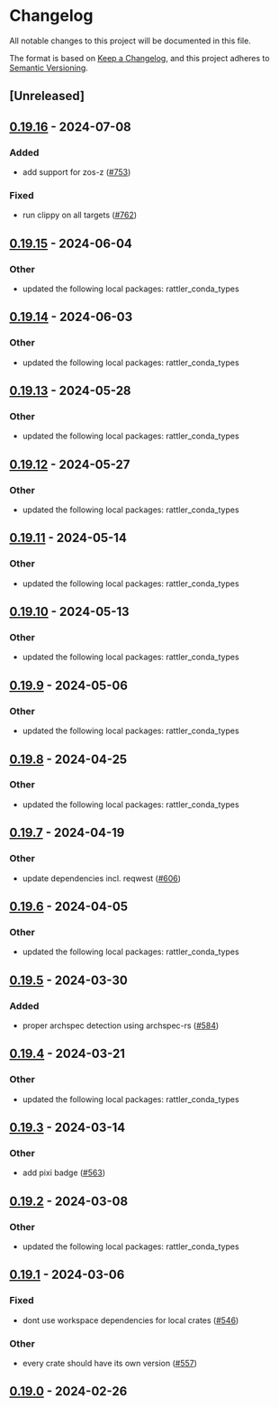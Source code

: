 # Changelog
All notable changes to this project will be documented in this file.

The format is based on [Keep a Changelog](https://keepachangelog.com/en/1.0.0/),
and this project adheres to [Semantic Versioning](https://semver.org/spec/v2.0.0.html).

## [Unreleased]

## [0.19.16](https://github.com/mamba-org/rattler/compare/rattler_virtual_packages-v0.19.15...rattler_virtual_packages-v0.19.16) - 2024-07-08

### Added
- add support for zos-z ([#753](https://github.com/mamba-org/rattler/pull/753))

### Fixed
- run clippy on all targets ([#762](https://github.com/mamba-org/rattler/pull/762))

## [0.19.15](https://github.com/baszalmstra/rattler/compare/rattler_virtual_packages-v0.19.14...rattler_virtual_packages-v0.19.15) - 2024-06-04

### Other
- updated the following local packages: rattler_conda_types

## [0.19.14](https://github.com/mamba-org/rattler/compare/rattler_virtual_packages-v0.19.13...rattler_virtual_packages-v0.19.14) - 2024-06-03

### Other
- updated the following local packages: rattler_conda_types

## [0.19.13](https://github.com/mamba-org/rattler/compare/rattler_virtual_packages-v0.19.12...rattler_virtual_packages-v0.19.13) - 2024-05-28

### Other
- updated the following local packages: rattler_conda_types

## [0.19.12](https://github.com/mamba-org/rattler/compare/rattler_virtual_packages-v0.19.11...rattler_virtual_packages-v0.19.12) - 2024-05-27

### Other
- updated the following local packages: rattler_conda_types

## [0.19.11](https://github.com/mamba-org/rattler/compare/rattler_virtual_packages-v0.19.10...rattler_virtual_packages-v0.19.11) - 2024-05-14

### Other
- updated the following local packages: rattler_conda_types

## [0.19.10](https://github.com/mamba-org/rattler/compare/rattler_virtual_packages-v0.19.9...rattler_virtual_packages-v0.19.10) - 2024-05-13

### Other
- updated the following local packages: rattler_conda_types

## [0.19.9](https://github.com/mamba-org/rattler/compare/rattler_virtual_packages-v0.19.8...rattler_virtual_packages-v0.19.9) - 2024-05-06

### Other
- updated the following local packages: rattler_conda_types

## [0.19.8](https://github.com/mamba-org/rattler/compare/rattler_virtual_packages-v0.19.7...rattler_virtual_packages-v0.19.8) - 2024-04-25

### Other
- updated the following local packages: rattler_conda_types

## [0.19.7](https://github.com/mamba-org/rattler/compare/rattler_virtual_packages-v0.19.6...rattler_virtual_packages-v0.19.7) - 2024-04-19

### Other
- update dependencies incl. reqwest ([#606](https://github.com/mamba-org/rattler/pull/606))

## [0.19.6](https://github.com/baszalmstra/rattler/compare/rattler_virtual_packages-v0.19.5...rattler_virtual_packages-v0.19.6) - 2024-04-05

### Other
- updated the following local packages: rattler_conda_types

## [0.19.5](https://github.com/mamba-org/rattler/compare/rattler_virtual_packages-v0.19.4...rattler_virtual_packages-v0.19.5) - 2024-03-30

### Added
- proper archspec detection using archspec-rs ([#584](https://github.com/mamba-org/rattler/pull/584))

## [0.19.4](https://github.com/mamba-org/rattler/compare/rattler_virtual_packages-v0.19.3...rattler_virtual_packages-v0.19.4) - 2024-03-21

### Other
- updated the following local packages: rattler_conda_types

## [0.19.3](https://github.com/mamba-org/rattler/compare/rattler_virtual_packages-v0.19.2...rattler_virtual_packages-v0.19.3) - 2024-03-14

### Other
- add pixi badge ([#563](https://github.com/mamba-org/rattler/pull/563))

## [0.19.2](https://github.com/mamba-org/rattler/compare/rattler_virtual_packages-v0.19.1...rattler_virtual_packages-v0.19.2) - 2024-03-08

### Other
- updated the following local packages: rattler_conda_types

## [0.19.1](https://github.com/mamba-org/rattler/compare/rattler_virtual_packages-v0.19.0...rattler_virtual_packages-v0.19.1) - 2024-03-06

### Fixed
- dont use workspace dependencies for local crates ([#546](https://github.com/mamba-org/rattler/pull/546))

### Other
- every crate should have its own version ([#557](https://github.com/mamba-org/rattler/pull/557))

## [0.19.0](https://github.com/baszalmstra/rattler/compare/rattler_virtual_packages-v0.18.0...rattler_virtual_packages-v0.19.0) - 2024-02-26
